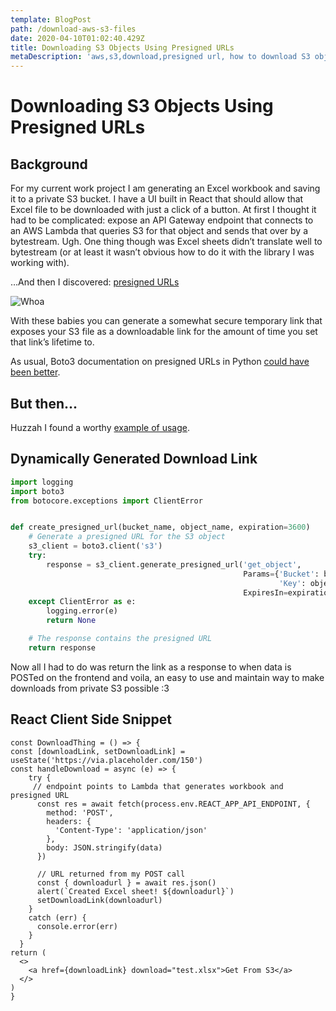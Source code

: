 ```yaml
---
template: BlogPost
path: /download-aws-s3-files
date: 2020-04-10T01:02:40.429Z
title: Downloading S3 Objects Using Presigned URLs
metaDescription: 'aws,s3,download,presigned url, how to download S3 object, AWS S3 download'
---
```

# Downloading S3 Objects Using Presigned URLs

## Background

For my current work project I am generating an Excel workbook and saving it to a private S3 bucket. I have a UI built in React that should allow that Excel file to be downloaded with just a click of a button. At first I thought it had to be complicated: expose an API Gateway endpoint that connects to an AWS Lambda that queries S3 for that object and sends that over by a bytestream. Ugh. One thing though was Excel sheets didn’t translate well to bytestream (or at least it wasn’t obvious how to do it with the library I was working with).

…And then I discovered:
[presigned URLs](https://docs.aws.amazon.com/AmazonS3/latest/dev/ShareObjectPreSignedURL.html)

![Whoa](https://media.giphy.com/media/PoBDmG9EUpPhu/giphy.gif)

With these babies you can generate a somewhat secure temporary link that exposes your S3 file as a downloadable link for the amount of time you set that link’s lifetime to.

As usual, Boto3 documentation on presigned URLs in Python [could have been better](https://boto3.amazonaws.com/v1/documentation/api/latest/reference/services/s3.html#S3.Client.generate_presigned_url).

## But then... 
Huzzah I found a worthy [example of usage](https://boto3.amazonaws.com/v1/documentation/api/latest/guide/s3-presigned-urls.html).

## Dynamically Generated Download Link

```python
import logging
import boto3
from botocore.exceptions import ClientError


def create_presigned_url(bucket_name, object_name, expiration=3600)
    # Generate a presigned URL for the S3 object
    s3_client = boto3.client('s3')
    try:
        response = s3_client.generate_presigned_url('get_object',
                                                    Params={'Bucket': bucket_name,
                                                            'Key': object_name},
                                                    ExpiresIn=expiration)
    except ClientError as e:
        logging.error(e)
        return None

    # The response contains the presigned URL
    return response
```

Now all I had to do was return the link as a response to when data is POSTed on the frontend and voila, an easy to use and maintain way to make downloads from private S3 possible :3

## React Client Side Snippet

```react
const DownloadThing = () => {
const [downloadLink, setDownloadLink] = useState('https://via.placeholder.com/150')
const handleDownload = async (e) => {
    try {
     // endpoint points to Lambda that generates workbook and presigned URL
      const res = await fetch(process.env.REACT_APP_API_ENDPOINT, {
        method: 'POST',
        headers: {
          'Content-Type': 'application/json'
        },
        body: JSON.stringify(data)
      })

      // URL returned from my POST call
      const { downloadurl } = await res.json()
      alert(`Created Excel sheet! ${downloadurl}`)
      setDownloadLink(downloadurl)
    }
    catch (err) {
      console.error(err)
    }
  }
return (
  <>
    <a href={downloadLink} download="test.xlsx">Get From S3</a>
  </>
)
} 
```
